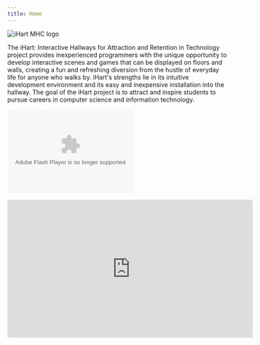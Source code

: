 ```yaml
---
title: Home
---
```


![iHart MHC logo](/img/iHart.png)

The iHart: Interactive Hallways for Attraction and Retention in Technology project provides inexperienced programmers 
with the unique opportunity to develop interactive scenes and games that can be displayed on floors and walls, 
creating a fun and refreshing diversion from the hustle of everyday life for anyone who walks by. 
iHart\'s strengths lie in its intuitive development environment and its easy and inexpensive installation into the hallway.
 The goal of the iHart project is to attract and inspire students to pursue careers in computer science and information technology.

<embed type="application/x-shockwave-flash" src="https://photos.gstatic.com/media/slideshow.swf" width="288" height="192" flashvars="host=picasaweb.google.com&captions=1&hl=en_US&feat=flashalbum&RGB=0x000000&feed=https%3A%2F%2Fpicasaweb.google.com%2Fdata%2Ffeed%2Fapi%2Fuser%2F112120701012495584419%2Falbumid%2F6130277847683569121%3Falt%3Drss%26kind%3Dphoto%26authkey%3DGv1sRgCK3UiJ6Sx9qOlwE%26hl%3Den_US" pluginspage="http://www.macromedia.com/go/getflashplayer"></embed>

<iframe width="560" height="315" src="https://www.youtube.com/embed/Zg5wakI0P-E?list=PLtEPtaM597SCRcX0LF_K0nZ_0da9pM26j" frameborder="0" allowfullscreen></iframe>
